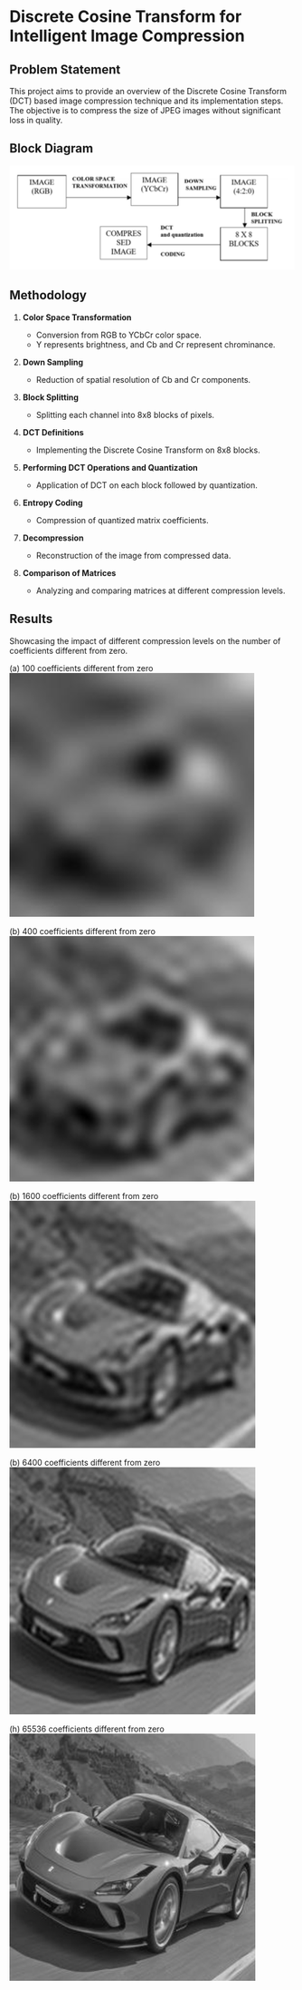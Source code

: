 # Discrete Cosine Transform for Intelligent Image Compression

## Problem Statement
This project aims to provide an overview of the Discrete Cosine Transform (DCT) based image compression technique and its implementation steps. The objective is to compress the size of JPEG images without significant loss in quality.

## Block Diagram
![Process](images/block_diag.png)

## Methodology
1. **Color Space Transformation**
   - Conversion from RGB to YCbCr color space.
   - Y represents brightness, and Cb and Cr represent chrominance.

2. **Down Sampling**
   - Reduction of spatial resolution of Cb and Cr components.

3. **Block Splitting**
   - Splitting each channel into 8x8 blocks of pixels.

4. **DCT Definitions**
   - Implementing the Discrete Cosine Transform on 8x8 blocks.

5. **Performing DCT Operations and Quantization**
   - Application of DCT on each block followed by quantization.

6. **Entropy Coding**
   - Compression of quantized matrix coefficients.

7. **Decompression**
   - Reconstruction of the image from compressed data.

8. **Comparison of Matrices**
   - Analyzing and comparing matrices at different compression levels.


## Results
Showcasing the impact of different compression levels on the number of coefficients different from zero.

(a) 100 coefficients different from zero
![Res1](images/res1.png)

(b) 400 coefficients different from zero
![Res2](images/res2.png)

(b) 1600 coefficients different from zero
![Res3](images/res3.png)

(b) 6400 coefficients different from zero
![Res4](images/res4.png)

(h) 65536 coefficients different from zero
![Res5](images/res5.png)


